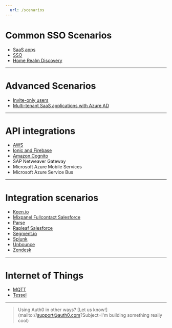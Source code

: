 ```yaml
---
  url: /scenarios
---
```


# Common SSO Scenarios

* [SaaS apps](saas-apps)
* [SSO](sso/single-sign-on)
* [Home Realm Discovery](hrd)

- - -

# Advanced Scenarios

* [Invite-only users](invite-only)
* [Multi-tenant SaaS applications with Azure AD](scenarios/multi-tenant-saas-azure-ad)

- - -

# API integrations

* [AWS](aws)
* [Ionic and Firebase](scenarios/ionic-and-firebase)
* [Amazon Cognito](scenarios/amazon-cognito)
* SAP Netweaver Gateway
* Microsoft Azure Mobile Services
* Microsoft Azure Service Bus

- - -

# Integration scenarios

* [Keen.io](scenarios/keenio)
* [Mixpanel Fullcontact Salesforce](scenarios/mixpanel-fullcontact-salesforce)
* [Parse](scenarios/parse)
* [Rapleaf Salesforce](scenarios/rapleaf-salesforce)
* [Segment.io](scenarios/segmentio)
* [Splunk](scenarios/splunk)
* [Unbounce](scenarios/unbounce)
* [Zendesk](scenarios/zendesk-sso)

- - -

# Internet of Things

* [MQTT](scenarios/mqtt)
* [Tessel](scenarios/tessel)

- - -

> Using Auth0 in other ways? [Let us know!](mailto://support@auth0.com?Subject=I'm building something really cool)

